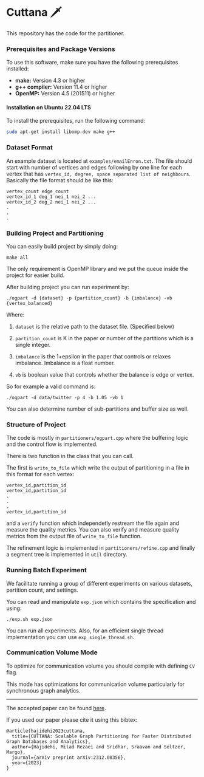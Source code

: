 # Cuttana 🗡

This repository has the code for the partitioner. 

### Prerequisites and Package Versions

To use this software, make sure you have the following prerequisites installed:

- **make:** Version 4.3 or higher
- **g++ compiler:** Version 11.4 or higher
- **OpenMP:** Version 4.5 (201511) or higher

#### Installation on Ubuntu 22.04 LTS
To install the prerequisites, run the following command:

```bash
sudo apt-get install libomp-dev make g++
```

### Dataset Format

An example dataset is located at `examples/emailEnron.txt`. The file should start with number of vertices and edges following by one line for each vertex that has `vertex_id, degree, space separated list of neighbours`. Basically the file format should be like this:

```
vertex_count edge_count
vertex_id_1 deg_1 nei_1 nei_2 ... 
vertex_id_2 deg_2 nei_1 nei_2 ... 
.
.
.
```

### Building Project and Partitioning

You can easily build project by simply doing:

```
make all
```

The only requirement is OpenMP library and we put the queue inside the project for easier build. 

After building project you can run experiment by:

```
./ogpart -d {dataset} -p {partition_count} -b {imbalance} -vb {vertex_balanced}
```

Where:
1. `dataset` is the relative path to the dataset file. (Specified below)

2. `partition_count` is K in the paper or number of the partitions which is a single integer. 
3. `imbalance` is the 1+epsilon in the paper that controls or relaxes imbalance. Imbalance is a float number. 
4. `vb` is boolean value that controls whether the balance is edge or vertex. 

So for example a valid command is:

```
./ogpart -d data/twitter -p 4 -b 1.05 -vb 1
```

You can also determine number of sub-partitions and buffer size as well. 

### Structure of Project

The code is mostly in `partitioners/ogpart.cpp` where the buffering logic and the control flow is implemented. 

There is two function in the class that you can call. 

The first is ```write_to_file``` which write the output of partitioning in a file in this format for each vertex:

```
vertex_id,partition_id
vertex_id,partition_id
.
.
.
vertex_id,partition_id
```

and a `verify` function which independetly restream the file again and measure the quality metrics. You can also verify and measure quality metrics from the output file of `write_to_file` function. 

The refinement logic is implemented in `partitioners/refine.cpp` and finally a segment tree is implemented in `util` directory. 

### Running Batch Experiment

We facilitate running a group of different experiments on various datasets, partition count, and settings. 

You can read and manipulate `exp.json` which contains the specification and using:

```
./exp.sh exp.json
```

You can run all experiments. 
Also, for an efficient single thread implementation you can use `exp_single_thread.sh`.
### Communication Volume Mode

To optimize for communication volume you should compile with defining `CV` flag. 

This mode has optimizations for communication volume particularly for synchronous graph analytics. 


-----------------------------

The accepted paper can be found [here](https://www.vldb.org/pvldb/vol18/p14-hajidehi.pdf).

If you used our paper please cite it using this bibtex: 

```
@article{hajidehi2023cuttana,
  title={CUTTANA: Scalable Graph Partitioning for Faster Distributed Graph Databases and Analytics},
  author={Hajidehi, Milad Rezaei and Sridhar, Sraavan and Seltzer, Margo},
  journal={arXiv preprint arXiv:2312.08356},
  year={2023}
}
```

